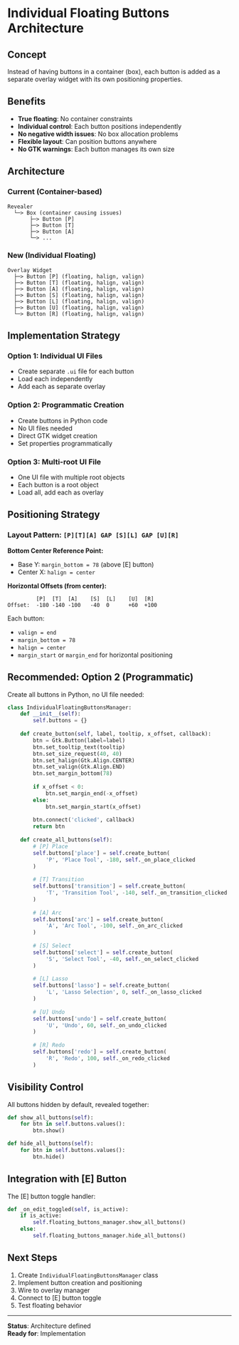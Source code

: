 # Individual Floating Buttons Architecture

## Concept
Instead of having buttons in a container (box), each button is added as a separate overlay widget with its own positioning properties.

## Benefits
- **True floating**: No container constraints
- **Individual control**: Each button positions independently
- **No negative width issues**: No box allocation problems
- **Flexible layout**: Can position buttons anywhere
- **No GTK warnings**: Each button manages its own size

## Architecture

### Current (Container-based)
```
Revealer
  └─> Box (container causing issues)
       ├─> Button [P]
       ├─> Button [T]
       ├─> Button [A]
       └─> ...
```

### New (Individual Floating)
```
Overlay Widget
  ├─> Button [P] (floating, halign, valign)
  ├─> Button [T] (floating, halign, valign)
  ├─> Button [A] (floating, halign, valign)
  ├─> Button [S] (floating, halign, valign)
  ├─> Button [L] (floating, halign, valign)
  ├─> Button [U] (floating, halign, valign)
  └─> Button [R] (floating, halign, valign)
```

## Implementation Strategy

### Option 1: Individual UI Files
- Create separate `.ui` file for each button
- Load each independently
- Add each as separate overlay

### Option 2: Programmatic Creation
- Create buttons in Python code
- No UI files needed
- Direct GTK widget creation
- Set properties programmatically

### Option 3: Multi-root UI File
- One UI file with multiple root objects
- Each button is a root object
- Load all, add each as overlay

## Positioning Strategy

### Layout Pattern: `[P][T][A] GAP [S][L] GAP [U][R]`

**Bottom Center Reference Point:**
- Base Y: `margin_bottom = 78` (above [E] button)
- Center X: `halign = center`

**Horizontal Offsets (from center):**
```
         [P]  [T]  [A]    [S]  [L]    [U]  [R]
Offset:  -180 -140 -100   -40  0      +60  +100
```

Each button:
- `valign = end`
- `margin_bottom = 78`
- `halign = center`
- `margin_start` or `margin_end` for horizontal positioning

## Recommended: Option 2 (Programmatic)

Create all buttons in Python, no UI file needed:

```python
class IndividualFloatingButtonsManager:
    def __init__(self):
        self.buttons = {}
        
    def create_button(self, label, tooltip, x_offset, callback):
        btn = Gtk.Button(label=label)
        btn.set_tooltip_text(tooltip)
        btn.set_size_request(40, 40)
        btn.set_halign(Gtk.Align.CENTER)
        btn.set_valign(Gtk.Align.END)
        btn.set_margin_bottom(78)
        
        if x_offset < 0:
            btn.set_margin_end(-x_offset)
        else:
            btn.set_margin_start(x_offset)
        
        btn.connect('clicked', callback)
        return btn
    
    def create_all_buttons(self):
        # [P] Place
        self.buttons['place'] = self.create_button(
            'P', 'Place Tool', -180, self._on_place_clicked
        )
        
        # [T] Transition
        self.buttons['transition'] = self.create_button(
            'T', 'Transition Tool', -140, self._on_transition_clicked
        )
        
        # [A] Arc
        self.buttons['arc'] = self.create_button(
            'A', 'Arc Tool', -100, self._on_arc_clicked
        )
        
        # [S] Select
        self.buttons['select'] = self.create_button(
            'S', 'Select Tool', -40, self._on_select_clicked
        )
        
        # [L] Lasso
        self.buttons['lasso'] = self.create_button(
            'L', 'Lasso Selection', 0, self._on_lasso_clicked
        )
        
        # [U] Undo
        self.buttons['undo'] = self.create_button(
            'U', 'Undo', 60, self._on_undo_clicked
        )
        
        # [R] Redo
        self.buttons['redo'] = self.create_button(
            'R', 'Redo', 100, self._on_redo_clicked
        )
```

## Visibility Control

All buttons hidden by default, revealed together:

```python
def show_all_buttons(self):
    for btn in self.buttons.values():
        btn.show()

def hide_all_buttons(self):
    for btn in self.buttons.values():
        btn.hide()
```

## Integration with [E] Button

The [E] button toggle handler:

```python
def _on_edit_toggled(self, is_active):
    if is_active:
        self.floating_buttons_manager.show_all_buttons()
    else:
        self.floating_buttons_manager.hide_all_buttons()
```

## Next Steps

1. Create `IndividualFloatingButtonsManager` class
2. Implement button creation and positioning
3. Wire to overlay manager
4. Connect to [E] button toggle
5. Test floating behavior

---

**Status**: Architecture defined  
**Ready for**: Implementation
